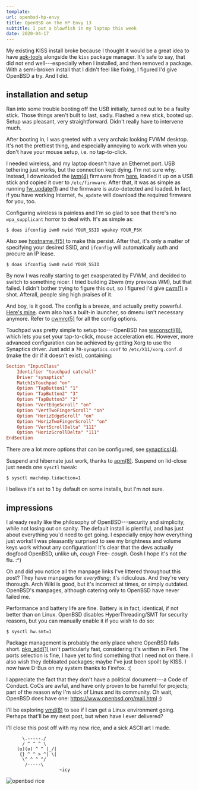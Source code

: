 ```yaml
---
template:
url: openbsd-hp-envy
title: OpenBSD on the HP Envy 13
subtitle: I put a blowfish in my laptop this week
date: 2020-04-17
---
```


My existing KISS install broke because I thought it would be a great
idea to have [apk-tools](https://github.com/alpinelinux/apk-tools)
alongside the `kiss` package manager. It's safe to say, that did not end
well---especially when I installed, and then removed a package. With
a semi-broken install that I didn't feel like fixing, I figured I'd give
OpenBSD a try. And I did.

## installation and setup

Ran into some trouble booting off the USB initially, turned out to be
a faulty stick. Those things aren't built to last, sadly. Flashed a new
stick, booted up. Setup was pleasant, very straightforward. Didn't
really have to intervene much.

After booting in, I was greeted with a very archaic looking FVWM
desktop. It's not the prettiest thing, and especially annoying to work
with when you don't have your mouse setup, i.e. no tap-to-click. 

I needed wireless, and my laptop doesn't have an Ethernet port. USB
tethering just works, but the connection kept dying. I'm not sure why.
Instead, I downloaded the [iwm(4)](http://man.openbsd.org/iwm.4)
firmware from [here](http://firmware.openbsd.org/firmware/6.6/), loaded
it up on a USB stick and copied it over to `/etc/firmware`. After that,
it was as simple as running
[fw_update(1)](http://man.openbsd.org/fw_update.1)
and the firmware is auto-detected and loaded. In fact, if you have working 
Internet, `fw_update` will download the required firmware for you, too.

Configuring wireless is painless and I'm so glad to see that there's no
`wpa_supplicant` horror to deal with. It's as simple as:

```
$ doas ifconfig iwm0 nwid YOUR_SSID wpakey YOUR_PSK
```

Also see [hostname.if(5)](http://man.openbsd.org/hostname.if.5) to make
this persist. After that, it's only a matter of specifying your desired
SSID, and `ifconfig` will automatically auth and procure an IP lease.

```
$ doas ifconfig iwm0 nwid YOUR_SSID
```

By now I was really starting to get exasperated by FVWM, and decided to
switch to something nicer. I tried building 2bwm (my previous WM), but
that failed. I didn't bother trying to figure this out, so I figured I'd
give [cwm(1)](http://man.openbsd.org/cwm.1) a shot. Afterall, people
sing high praises of it.

And boy, is it good. The config is a breeze, and actually pretty
powerful. [Here's mine](https://github.com/icyphox/dotfiles/blob/master/home/.cwmrc).
cwm also has a built-in launcher, so dmenu isn't necessary anymore.
Refer to [cwmrc(5)](https://man.openbsd.org/cwmrc.5) for all the config
options.

Touchpad was pretty simple to setup too---OpenBSD has
[wsconsctl(8)](http://man.openbsd.org/wsconsctl.8), which lets you set
your tap-to-click, mouse acceleration etc. However, more advanced
configuration can be achieved by getting Xorg to use the Synaptics
driver. Just add a `70-synaptics.conf` to `/etc/X11/xorg.conf.d` (make
the dir if it doesn't exist), containing:

```conf
Section "InputClass"
	Identifier "touchpad catchall"
	Driver "synaptics"
	MatchIsTouchpad "on"
    Option "TapButton1" "1"
    Option "TapButton2" "3"
    Option "TapButton3" "2"
    Option "VertEdgeScroll" "on"
    Option "VertTwoFingerScroll" "on"
    Option "HorizEdgeScroll" "on"
    Option "HorizTwoFingerScroll" "on"
	Option "VertScrollDelta" "111"
	Option "HorizScrollDelta" "111"
EndSection	
```

There are a lot more options that can be configured, see
[synaptics(4)](http://man.openbsd.org/synaptics.4).

Suspend and hibernate just work, thanks to
[apm(8)](http://man.openbsd.org/apm.8). Suspend on lid-close just needs
one `sysctl` tweak:

```
$ sysctl machdep.lidaction=1
```

I believe it's set to 1 by default on some installs, but I'm not sure.

## impressions

I already really like the philosophy of OpenBSD---security and
simplicity, while not losing out on sanity. The default install is
plentiful, and has just about everything you'd need to get going. 
I especially enjoy how everything just works! I was pleasantly surprised
to see my brightness and volume keys work without any configuration!
It's clear that the devs
actually dogfood OpenBSD, unlike uh, *cough* Free- *cough*. Gosh I hope
it's not _the_ flu. :^)

Oh and did you notice all the manpage links I've littered throughout
this post? They have manpages for _everything_; it's ridiculous. And
they're very thorough. Arch Wiki is good, but it's incorrect at times,
or simply outdated. OpenBSD's manpages, although catering only to
OpenBSD have never failed me. 

Performance and battery life are fine. Battery is in fact, identical, if
not better than on Linux. OpenBSD disables HyperThreading/SMT for
security reasons, but you can manually enable it if you wish to do so:

```
$ sysctl hw.smt=1
```

Package management is probably the only place where OpenBSD falls short. 
[pkg_add(1)](http://man.openbsd.org/pkg_add.1) isn't particularly fast,
considering it's written in Perl. The ports selection is fine, I have
yet to find something that I need not on there. I also wish they
debloated packages; maybe I've just been spoilt by KISS. I now have
D-Bus on my system thanks to Firefox. :(

I appreciate the fact that they don't have a political document---a Code
of Conduct. CoCs are awful, and have only proven to be harmful for
projects; part of the reason why I'm sick of Linux and its community.
Oh wait, OpenBSD does have one: https://www.openbsd.org/mail.html
;)

I'll be exploring [vmd(8)](http://man.openbsd.org/vmd.8) to see if I can
get a Linux environment going. Perhaps that'll be my next post, but when
have I ever delivered?

I'll close this post off with my new rice, and a sick ASCII art I made.

```
      \.-----./  
      / ^ ^ ^ \
    (o)(o) ^ ^ |_/|
     {} ^ ^ > ^| \|
      \^ ^ ^ ^/
       /-----\
                    ~icy
```

![openbsd rice](https://x.icyphox.sh/zDYdj.png)
